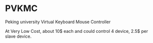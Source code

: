 # PVKMC
Peking university Virtual Keyboard Mouse Controller  

At Very Low Cost, about 10$ each and could control 4 device, 2.5$ per slave device.  
